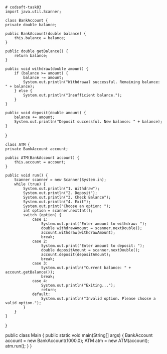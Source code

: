     # codsoft-task03
    import java.util.Scanner;

    class BankAccount {
    private double balance;

    public BankAccount(double balance) {
        this.balance = balance;
    }

    public double getBalance() {
        return balance;
    }

    public void withdraw(double amount) {
        if (balance >= amount) {
            balance -= amount;
            System.out.println("Withdrawal successful. Remaining balance: " + balance);
        } else {
            System.out.println("Insufficient balance.");
        }
    }

    public void deposit(double amount) {
        balance += amount;
        System.out.println("Deposit successful. New balance: " + balance);
    }
}

    class ATM {
    private BankAccount account;

    public ATM(BankAccount account) {
        this.account = account;
    }

    public void run() {
        Scanner scanner = new Scanner(System.in);
        while (true) {
            System.out.println("1. Withdraw");
            System.out.println("2. Deposit");
            System.out.println("3. Check Balance");
            System.out.println("4. Exit");
            System.out.print("Choose an option: ");
            int option = scanner.nextInt();
            switch (option) {
                case 1:
                    System.out.print("Enter amount to withdraw: ");
                    double withdrawAmount = scanner.nextDouble();
                    account.withdraw(withdrawAmount);
                    break;
                case 2:
                    System.out.print("Enter amount to deposit: ");
                    double depositAmount = scanner.nextDouble();
                    account.deposit(depositAmount);
                    break;
                case 3:
                    System.out.println("Current balance: " + account.getBalance());
                    break;
                case 4:
                    System.out.println("Exiting...");
                    return;
                default:
                    System.out.println("Invalid option. Please choose a valid option.");
            }
        }
    }
}

public class Main {
    public static void main(String[] args) {
        BankAccount account = new BankAccount(1000.0);
        ATM atm = new ATM(account);
        atm.run();
    }
}
